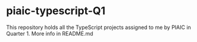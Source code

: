 # piaic-typescript-Q1
This repository holds all the TypeScript projects assigned to me by PIAIC in Quarter 1. More info in README.md
